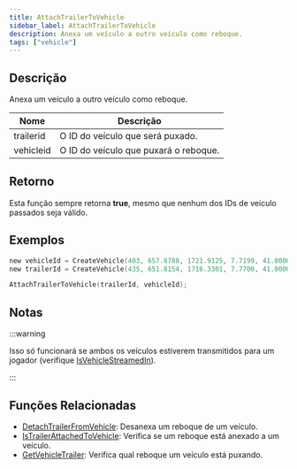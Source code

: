 ```yaml
---
title: AttachTrailerToVehicle
sidebar_label: AttachTrailerToVehicle
description: Anexa um veículo a outro veículo como reboque.
tags: ["vehicle"]
---
```


## Descrição

Anexa um veículo a outro veículo como reboque.

| Nome      | Descrição                                         |
| --------- | ------------------------------------------------- |
| trailerid | O ID do veículo que será puxado.                 |
| vehicleid | O ID do veículo que puxará o reboque.            |

## Retorno

Esta função sempre retorna **true**, mesmo que nenhum dos IDs de veículo passados seja válido.

## Exemplos

```c
new vehicleId = CreateVehicle(403, 657.8788, 1721.9125, 7.7199, 41.0000, -1, -1, 100);
new trailerId = CreateVehicle(435, 651.8154, 1716.3301, 7.7700, 41.0000, -1, -1, 100);

AttachTrailerToVehicle(trailerId, vehicleId);
```

## Notas

:::warning

Isso só funcionará se ambos os veículos estiverem transmitidos para um jogador (verifique [IsVehicleStreamedIn](IsVehicleStreamedIn)).

:::

## Funções Relacionadas

- [DetachTrailerFromVehicle](DetachTrailerFromVehicle): Desanexa um reboque de um veículo.
- [IsTrailerAttachedToVehicle](IsTrailerAttachedToVehicle): Verifica se um reboque está anexado a um veículo.
- [GetVehicleTrailer](GetVehicleTrailer): Verifica qual reboque um veículo está puxando.